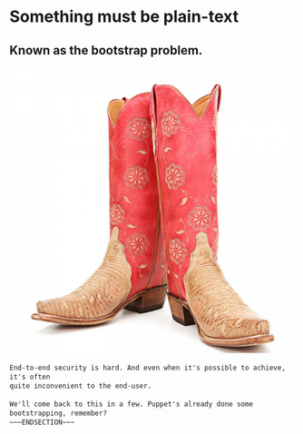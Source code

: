 <!SLIDE>
# Something must be plain-text
## Known as the bootstrap problem.

![Boots](../_images/boots.jpg)

~~~SECTION:notes~~~
End-to-end security is hard. And even when it's possible to achieve, it's often
quite inconvenient to the end-user.

We'll come back to this in a few. Puppet's already done some bootstrapping, remember?
~~~ENDSECTION~~~
